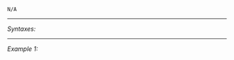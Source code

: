 `N/A`


---
*Syntaxes:*

<!-- [] call `BIS_fnc_moduleCuratorAddAddons` -->

---
*Example 1:*

<!-- 
```sqf
[] call BIS_fnc_moduleCuratorAddAddons;
``` -->
